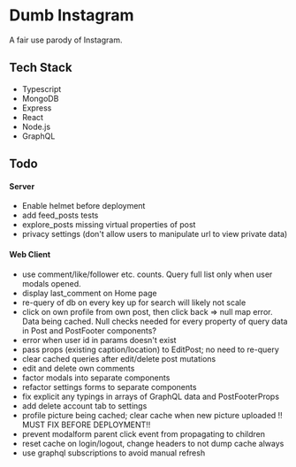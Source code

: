 # Dumb Instagram

A fair use parody of Instagram.

## Tech Stack

- Typescript
- MongoDB
- Express
- React
- Node.js
- GraphQL

## Todo

#### Server

- Enable helmet before deployment
- add feed_posts tests
- explore_posts missing virtual properties of post
- privacy settings (don't allow users to manipulate url to view private data)

#### Web Client

- use comment/like/follower etc. counts. Query full list only when user modals opened.
- display last_comment on Home page
- re-query of db on every key up for search will likely not scale
- click on own profile from own post, then click back => null map error. Data being cached. Null checks needed for every property of query data in Post and PostFooter components?
- error when user id in params doesn't exist
- pass props (existing caption/location) to EditPost; no need to re-query
- clear cached queries after edit/delete post mutations
- edit and delete own comments
- factor modals into separate components
- refactor settings forms to separate components
- fix explicit any typings in arrays of GraphQL data and PostFooterProps
- add delete account tab to settings
- profile picture being cached; clear cache when new picture uploaded !! MUST FIX BEFORE DEPLOYMENT!!
- prevent modalform parent click event from propagating to children
- reset cache on login/logout, change headers to not dump cache always
- use graphql subscriptions to avoid manual refresh
